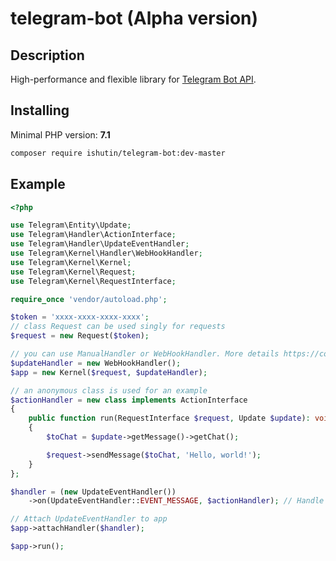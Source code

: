 # telegram-bot (Alpha version)

## Description

High-performance and flexible library for [Telegram Bot API](https://core.telegram.org/bots/api).


## Installing

Minimal PHP version: **7.1**


```bash
composer require ishutin/telegram-bot:dev-master
```


## Example

```php
<?php

use Telegram\Entity\Update;
use Telegram\Handler\ActionInterface;
use Telegram\Handler\UpdateEventHandler;
use Telegram\Kernel\Handler\WebHookHandler;
use Telegram\Kernel\Kernel;
use Telegram\Kernel\Request;
use Telegram\Kernel\RequestInterface;

require_once 'vendor/autoload.php';

$token = 'xxxx-xxxx-xxxx-xxxx';
// class Request can be used singly for requests
$request = new Request($token);

// you can use ManualHandler or WebHookHandler. More details https://core.telegram.org/bots/api#getting-updates
$updateHandler = new WebHookHandler();
$app = new Kernel($request, $updateHandler);

// an anonymous class is used for an example
$actionHandler = new class implements ActionInterface
{
    public function run(RequestInterface $request, Update $update): void
    {
        $toChat = $update->getMessage()->getChat();

        $request->sendMessage($toChat, 'Hello, world!');
    }
};

$handler = (new UpdateEventHandler())
    ->on(UpdateEventHandler::EVENT_MESSAGE, $actionHandler); // Handle all messages

// Attach UpdateEventHandler to app
$app->attachHandler($handler);

$app->run();

```
